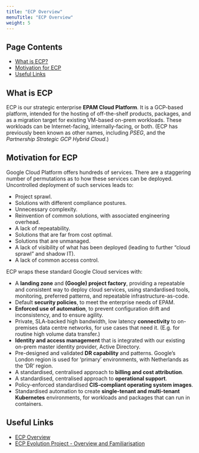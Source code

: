 ```yaml
---
title: "ECP Overview"
menuTitle: "ECP Overview"
weight: 5
---
```


## Page Contents

- [What is ECP?](#what-is-ECP)
- [Motivation for ECP](#motivation-for-ECP)
- [Useful Links](#useful-links)

## What is ECP

ECP is our strategic enterprise **EPAM Cloud Platform**.  It is a GCP-based platform, intended for the hosting of off-the-shelf products, packages, and as a migration target for existing VM-based on-prem workloads. These workloads can be Internet-facing, internally-facing, or both. (ECP has previously been known as other names, including _PSEG_, and the _Partnership Strategic GCP Hybrid Cloud_.)

## Motivation for ECP

Google Cloud Platform offers hundreds of services.  There are a staggering number of permutations as to how these services can be deployed. Uncontrolled deployment of such services leads to:  

- Project sprawl.
- Solutions with different compliance postures.
- Unnecessary complexity.
- Reinvention of common solutions, with associated engineering overhead.
- A lack of repeatability.
- Solutions that are far from cost optimal.
- Solutions that are unmanaged.
- A lack of visibility of what has been deployed (leading to further “cloud sprawl” and shadow IT).
- A lack of common access control.

ECP wraps these standard Google Cloud services with:

- A **landing zone** and **(Google) project factory**, providing a repeatable and consistent way to deploy cloud services, using standardised tools, monitoring, preferred patterns, and repeatable infrastructure-as-code.
- Default **security policies**, to meet the enterprise needs of EPAM.
- **Enforced use of automation**, to prevent configuration drift and inconsistency, and to ensure agility.
- Private, SLA-backed high bandwidth, low latency **connectivity** to on-premises data centre networks, for use cases that need it.  (E.g. for routine high volume data transfer.) 
- **Identity and access management** that is integrated with our existing on-prem master identity provider, Active Directory.
- Pre-designed and validated **DR capability** and patterns.  Google’s London region is used for ‘primary’ environments, with Netherlands as the ‘DR’ region.
- A standardised, centralised approach to **billing and cost attribution**.
- A standardised, centralised approach to **operational support**.
- Policy-enforced standardised **CIS-compliant operating system images**.
- Standardised automation to create **single-tenant and multi-tenant Kubernetes** environments, for workloads and packages that can run in containers.

## Useful Links

- [ECP Overview](https://docs.google.com/presentation/d/1HOUBPD_6JQYMeknhn6aEf_4BhGBF8qNTw5lMlckiA8I)
- [ECP Evolution Project - Overview and Familiarisation](https://docs.google.com/presentation/d/1XZgoScNIjp_BL_j5Ku_1M0lerC_J8arsMLpNFeggPrg)